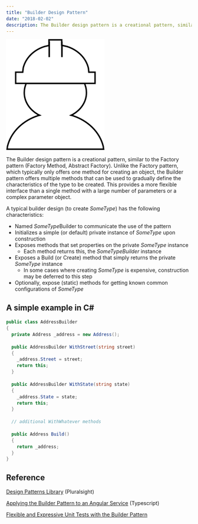 ```yaml
---
title: "Builder Design Pattern"
date: "2018-02-02"
description: The Builder design pattern is a creational pattern, similar to the Factory pattern (Factory Method, Abstract Factory).
---
```


![Builder Icon](images/Builder-Icon-267x300.png)

The Builder design pattern is a creational pattern, similar to the Factory pattern (Factory Method, Abstract Factory). Unlike the Factory pattern, which typically only offers one method for creating an object, the Builder pattern offers multiple methods that can be used to gradually define the characteristics of the type to be created. This provides a more flexible interface than a single method with a large number of parameters or a complex parameter object.

A typical builder design (to create _SomeType_) has the following characteristics:

- Named *SomeType*Builder to communicate the use of the pattern
- Initializes a simple (or default) private instance of _SomeType_ upon construction
- Exposes methods that set properties on the private _SomeType_ instance
  - Each method returns this, the _SomeTypeBuilder_ instance
- Exposes a Build (or Create) method that simply returns the private _SomeType_ instance
  - In some cases where creating _SomeType_ is expensive, construction may be deferred to this step
- Optionally, expose (static) methods for getting known common configurations of _SomeType_

## A simple example in C#

```csharp
public class AddressBuilder
{
  private Address _address = new Address();

  public AddressBuilder WithStreet(string street)
  {
    _address.Street = street;
    return this;
  }
  
  public AddressBuilder WithState(string state)
  {
    _address.State = state;
    return this;
  }

  // additional WithWhatever methods

  public Address Build()
  {
    return _address;
  }
}
```

## Reference

[Design Patterns Library](https://www.pluralsight.com/courses/patterns-library) (Pluralsight)

[Applying the Builder Pattern to an Angular Service](https://ardalis.com/applying-the-builder-pattern-to-improve-an-angular-service) (Typescript)

[Flexible and Expressive Unit Tests with the Builder Pattern](https://www.kenneth-truyers.net/2013/07/15/flexible-and-expressive-unit-tests-with-the-builder-pattern/)
